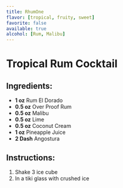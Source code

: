 ```yaml
---
title: RhumOne
flavor: [tropical, fruity, sweet]
favorite: false
available: true
alcohol: [Rum, Malibu]
---
```

# Tropical Rum Cocktail

## Ingredients:
- **1 oz** Rum El Dorado
- **0.5 oz** Over Proof Rum
- **0.5 oz** Malibu
- **0.5 oz** Lime
- **0.5 oz** Coconut Cream
- **1 oz** Pineapple Juice
- **2 Dash** Angostura

## Instructions:
1. Shake 3 ice cube
2. In a tiki glass with crushed ice




